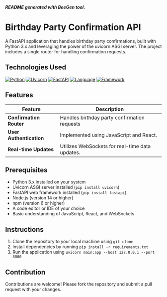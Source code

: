 **_README generated with BeeGen tool._**

# Birthday Party Confirmation API

A FastAPI application that handles birthday party confirmations, built with Python 3.x and leveraging the power of the uvicorn ASGI server. The project includes a single router for handling confirmation requests.

## Technologies Used

[![Python](https://img.shields.io/badge/Python-3.x-blue.svg)](https://www.python.org/)
[![Uvicorn](https://img.shields.io/badge/Uvicorn-ASGI%20Server-green.svg)](https://www.uvicorn.org/en/latest/)
[![FastAPI](https://img.shields.io/badge/FastAPI-Web%20Framework-blue.svg)](https://fastapi.tiangolo.com/)
[![Language](https://img.shields.io/badge/Language-JavaScript-brightgreen.svg)](https://www.javascript.com/)
[![Framework](https://img.shields.io/badge/Framework-React-blue.svg)](https://reactjs.org/)

## Features

| Feature | Description |
| --- | --- |
| **Confirmation Router** | Handles birthday party confirmation requests |
| **User Authentication** | Implemented using JavaScript and React. |
| **Real-time Updates** | Utilizes WebSockets for real-time data updates. |

## Prerequisites

* Python 3.x installed on your system
* Uvicorn ASGI server installed (`pip install uvicorn`)
* FastAPI web framework installed (`pip install fastapi`)
* Node.js (version 14 or higher)
* npm (version 6 or higher)
* A code editor or IDE of your choice
* Basic understanding of JavaScript, React, and WebSockets

## Instructions

1. Clone the repository to your local machine using `git clone`
2. Install dependencies by running `pip install -r requirements.txt`
3. Run the application using `uvicorn main:app --host 127.0.0.1 --port 8000`

## Contribution

Contributions are welcome! Please fork the repository and submit a pull request with your changes.